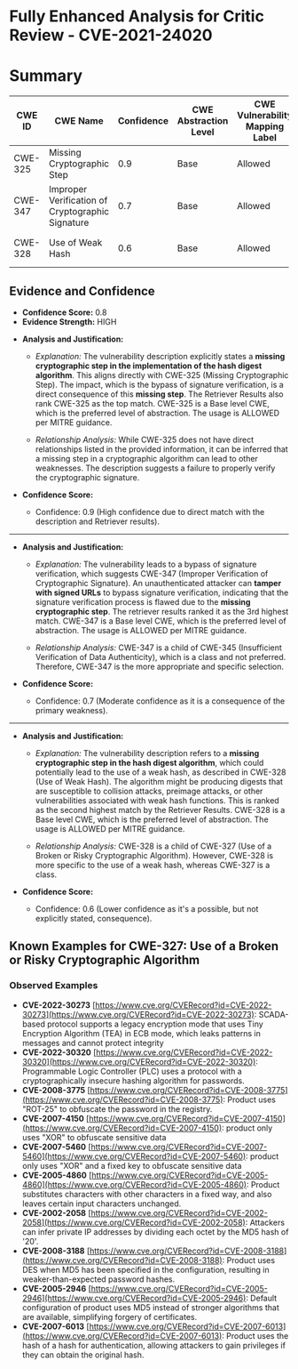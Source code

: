 # Fully Enhanced Analysis for Critic Review - CVE-2021-24020

# Summary
| CWE ID | CWE Name | Confidence | CWE Abstraction Level | CWE Vulnerability Mapping Label | CWE-Vulnerability Mapping Notes |
|---|---|---|---|---|---|
| CWE-325 | Missing Cryptographic Step | 0.9 | Base | Allowed | Primary CWE |
| CWE-347 | Improper Verification of Cryptographic Signature | 0.7 | Base | Allowed | Secondary Candidate CWE |
| CWE-328 | Use of Weak Hash | 0.6 | Base | Allowed | Secondary Candidate CWE |

## Evidence and Confidence

*   **Confidence Score:** 0.8
*   **Evidence Strength:** HIGH

- **Analysis and Justification:**  
  - *Explanation:* The vulnerability description explicitly states a **missing cryptographic step in the implementation of the hash digest algorithm**. This aligns directly with CWE-325 (Missing Cryptographic Step). The impact, which is the bypass of signature verification, is a direct consequence of this **missing step**. The Retriever Results also rank CWE-325 as the top match. CWE-325 is a Base level CWE, which is the preferred level of abstraction. The usage is ALLOWED per MITRE guidance.

  - *Relationship Analysis:* While CWE-325 does not have direct relationships listed in the provided information, it can be inferred that a missing step in a cryptographic algorithm can lead to other weaknesses. The description suggests a failure to properly verify the cryptographic signature.

- **Confidence Score:**
  - Confidence: 0.9 (High confidence due to direct match with the description and Retriever results).

---

- **Analysis and Justification:**
  - *Explanation:* The vulnerability leads to a bypass of signature verification, which suggests CWE-347 (Improper Verification of Cryptographic Signature). An unauthenticated attacker can **tamper with signed URLs** to bypass signature verification, indicating that the signature verification process is flawed due to the **missing cryptographic step**. The retriever results ranked it as the 3rd highest match. CWE-347 is a Base level CWE, which is the preferred level of abstraction. The usage is ALLOWED per MITRE guidance.

  - *Relationship Analysis:* CWE-347 is a child of CWE-345 (Insufficient Verification of Data Authenticity), which is a class and not preferred. Therefore, CWE-347 is the more appropriate and specific selection.

- **Confidence Score:**
  - Confidence: 0.7 (Moderate confidence as it is a consequence of the primary weakness).

---

- **Analysis and Justification:**
  - *Explanation:* The vulnerability description refers to a **missing cryptographic step in the hash digest algorithm**, which could potentially lead to the use of a weak hash, as described in CWE-328 (Use of Weak Hash). The algorithm might be producing digests that are susceptible to collision attacks, preimage attacks, or other vulnerabilities associated with weak hash functions. This is ranked as the second highest match by the Retriever Results. CWE-328 is a Base level CWE, which is the preferred level of abstraction. The usage is ALLOWED per MITRE guidance.

  - *Relationship Analysis:* CWE-328 is a child of CWE-327 (Use of a Broken or Risky Cryptographic Algorithm). However, CWE-328 is more specific to the use of a weak hash, whereas CWE-327 is a class.

- **Confidence Score:**
  - Confidence: 0.6 (Lower confidence as it's a possible, but not explicitly stated, consequence).



## Known Examples for CWE-327: Use of a Broken or Risky Cryptographic Algorithm
### Observed Examples
- **CVE-2022-30273** [https://www.cve.org/CVERecord?id=CVE-2022-30273](https://www.cve.org/CVERecord?id=CVE-2022-30273): SCADA-based protocol supports a legacy encryption mode that uses Tiny Encryption Algorithm (TEA) in ECB mode, which leaks patterns in messages and cannot protect integrity
- **CVE-2022-30320** [https://www.cve.org/CVERecord?id=CVE-2022-30320](https://www.cve.org/CVERecord?id=CVE-2022-30320): Programmable Logic Controller (PLC) uses a protocol with a cryptographically insecure hashing algorithm for passwords.
- **CVE-2008-3775** [https://www.cve.org/CVERecord?id=CVE-2008-3775](https://www.cve.org/CVERecord?id=CVE-2008-3775): Product uses "ROT-25" to obfuscate the password in the registry.
- **CVE-2007-4150** [https://www.cve.org/CVERecord?id=CVE-2007-4150](https://www.cve.org/CVERecord?id=CVE-2007-4150): product only uses "XOR" to obfuscate sensitive data
- **CVE-2007-5460** [https://www.cve.org/CVERecord?id=CVE-2007-5460](https://www.cve.org/CVERecord?id=CVE-2007-5460): product only uses "XOR" and a fixed key to obfuscate sensitive data
- **CVE-2005-4860** [https://www.cve.org/CVERecord?id=CVE-2005-4860](https://www.cve.org/CVERecord?id=CVE-2005-4860): Product substitutes characters with other characters in a fixed way, and also leaves certain input characters unchanged.
- **CVE-2002-2058** [https://www.cve.org/CVERecord?id=CVE-2002-2058](https://www.cve.org/CVERecord?id=CVE-2002-2058): Attackers can infer private IP addresses by dividing each octet by the MD5 hash of '20'.
- **CVE-2008-3188** [https://www.cve.org/CVERecord?id=CVE-2008-3188](https://www.cve.org/CVERecord?id=CVE-2008-3188): Product uses DES when MD5 has been specified in the configuration, resulting in weaker-than-expected password hashes.
- **CVE-2005-2946** [https://www.cve.org/CVERecord?id=CVE-2005-2946](https://www.cve.org/CVERecord?id=CVE-2005-2946): Default configuration of product uses MD5 instead of stronger algorithms that are available, simplifying forgery of certificates.
- **CVE-2007-6013** [https://www.cve.org/CVERecord?id=CVE-2007-6013](https://www.cve.org/CVERecord?id=CVE-2007-6013): Product uses the hash of a hash for authentication, allowing attackers to gain privileges if they can obtain the original hash.
